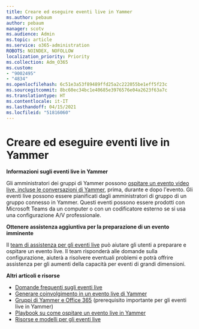 ```yaml
---
title: Creare ed eseguire eventi live in Yammer
ms.author: pebaum
author: pebaum
manager: scotv
ms.audience: Admin
ms.topic: article
ms.service: o365-administration
ROBOTS: NOINDEX, NOFOLLOW
localization_priority: Priority
ms.collection: Adm_O365
ms.custom:
- "9002495"
- "4834"
ms.openlocfilehash: 6c51e3a53f89489ffd25a2c222055be1eff5f23c
ms.sourcegitcommit: 8bc60ec34bc1e40685e3976576e04a2623f63a7c
ms.translationtype: HT
ms.contentlocale: it-IT
ms.lasthandoff: 04/15/2021
ms.locfileid: "51816060"
---
```

# <a name="create-and-run-live-events-in-yammer"></a>Creare ed eseguire eventi live in Yammer

**Informazioni sugli eventi live in Yammer**

Gli amministratori dei gruppi di Yammer possono [ospitare un evento video live, incluse le conversazioni di Yammer](https://docs.microsoft.com/yammer/manage-yammer-groups/yammer-live-events), prima, durante e dopo l'evento. Gli eventi live possono essere pianificati dagli amministratori di gruppo di un gruppo connesso in Yammer. Questi eventi possono essere prodotti con Microsoft Teams da un computer o con un codificatore esterno se si usa una configurazione A/V professionale.

**Ottenere assistenza aggiuntiva per la preparazione di un evento imminente**

Il [team di assistenza per gli eventi live](https://aka.ms/AA87gbh) può aiutare gli utenti a preparare e ospitare un evento live. Il team risponderà alle domande sulla configurazione, aiuterà a risolvere eventuali problemi e potrà offrire assistenza per gli aumenti della capacità per eventi di grandi dimensioni.

**Altri articoli e risorse**

- [Domande frequenti sugli eventi live](https://support.office.com/article/43bbd59d-a734-4c8f-923d-6a239d137d34)
- [Generare coinvolgimento in un evento live di Yammer](https://support.office.com/article/drive-engagement-in-a-yammer-live-event-c0244ad8-6dcb-419c-add9-2e4a00543412?ui=en-US&rs=en-US&ad=US)
- [Gruppi di Yammer e Office 365](https://docs.microsoft.com/yammer/manage-yammer-groups/yammer-and-office-365-groups) (prerequisito importante per gli eventi live in Yammer)
- [Playbook su come ospitare un evento live in Yammer](https://aka.ms/LiveEventsinYammerplaybook)
- [Risorse e modelli per gli eventi live](https://aka.ms/LiveEventYammerTemplates)
